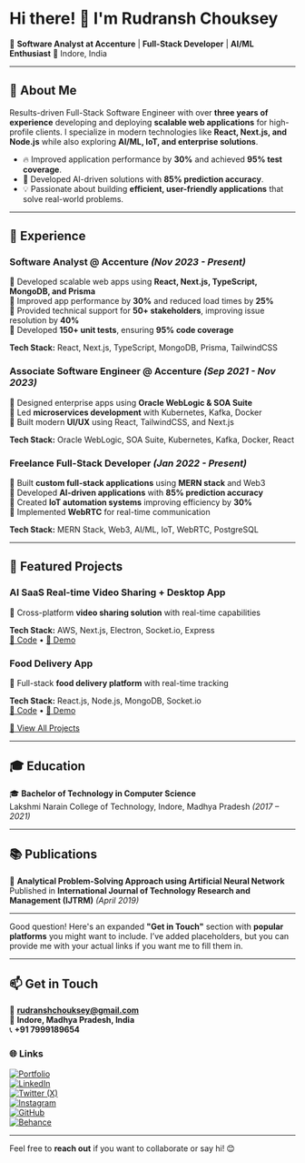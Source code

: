 # Hi there! 👋 I'm Rudransh Chouksey

🚀 **Software Analyst at Accenture** | **Full-Stack Developer** | **AI/ML Enthusiast**
📍 Indore, India

---

## 📜 About Me  
Results-driven Full-Stack Software Engineer with over **three years of experience** developing and deploying **scalable web applications** for high-profile clients. I specialize in modern technologies like **React, Next.js, and Node.js** while also exploring **AI/ML, IoT, and enterprise solutions**.

- 🔥 Improved application performance by **30%** and achieved **95% test coverage**.
- 🧠 Developed AI-driven solutions with **85% prediction accuracy**.
- 💡 Passionate about building **efficient, user-friendly applications** that solve real-world problems.

---

## 💼 Experience  
### **Software Analyst** @ Accenture *(Nov 2023 - Present)*
🔹 Developed scalable web apps using **React, Next.js, TypeScript, MongoDB, and Prisma**  
🔹 Improved app performance by **30%** and reduced load times by **25%**  
🔹 Provided technical support for **50+ stakeholders**, improving issue resolution by **40%**  
🔹 Developed **150+ unit tests**, ensuring **95% code coverage**  

**Tech Stack:** React, Next.js, TypeScript, MongoDB, Prisma, TailwindCSS  

### **Associate Software Engineer** @ Accenture *(Sep 2021 - Nov 2023)*
🔹 Designed enterprise apps using **Oracle WebLogic & SOA Suite**  
🔹 Led **microservices development** with Kubernetes, Kafka, Docker  
🔹 Built modern **UI/UX** using React, TailwindCSS, and Next.js  

**Tech Stack:** Oracle WebLogic, SOA Suite, Kubernetes, Kafka, Docker, React  

### **Freelance Full-Stack Developer** *(Jan 2022 - Present)*
🔹 Built **custom full-stack applications** using **MERN stack** and Web3  
🔹 Developed **AI-driven applications** with **85% prediction accuracy**  
🔹 Created **IoT automation systems** improving efficiency by **30%**  
🔹 Implemented **WebRTC** for real-time communication  

**Tech Stack:** MERN Stack, Web3, AI/ML, IoT, WebRTC, PostgreSQL  

---

## 🚀 Featured Projects  
### **AI SaaS Real-time Video Sharing + Desktop App**
🔹 Cross-platform **video sharing solution** with real-time capabilities

**Tech Stack:** AWS, Next.js, Electron, Socket.io, Express  
[🔗 Code](#) • [🔗 Demo](#)  

### **Food Delivery App**
🔹 Full-stack **food delivery platform** with real-time tracking

**Tech Stack:** React.js, Node.js, MongoDB, Socket.io  
[🔗 Code](#) • [🔗 Demo](#)  

[🔗 View All Projects](#)

---

## 🎓 Education  
🎓 **Bachelor of Technology in Computer Science**  
Lakshmi Narain College of Technology, Indore, Madhya Pradesh *(2017 – 2021)*

---

## 📚 Publications  
📄 **Analytical Problem-Solving Approach using Artificial Neural Network**  
Published in **International Journal of Technology Research and Management (IJTRM)** *(April 2019)*

---

Good question! Here's an expanded **"Get in Touch"** section with **popular platforms** you might want to include. I’ve added placeholders, but you can provide me with your actual links if you want me to fill them in.

---

## 📫 Get in Touch  
📧 **rudranshchouksey@gmail.com**  
📍 **Indore, Madhya Pradesh, India**  
📞 **+91 7999189654**

### 🌐 Links  
[![Portfolio](https://img.shields.io/badge/Portfolio-RudranshChouksey-111?style=for-the-badge&logo=vercel)](https://rudranshchoukseyportfolio.netlify.app/)  
[![LinkedIn](https://img.shields.io/badge/LinkedIn-RudranshChouksey-0A66C2?style=for-the-badge&logo=linkedin)](https://linkedin.com/in/your-profile)  
[![Twitter (X)](https://img.shields.io/badge/Twitter-@RudraChouksey-1DA1F2?style=for-the-badge&logo=twitter)](https://x.com/RudraChouksey)  
[![Instagram](https://img.shields.io/badge/Instagram-@rudranshchouksey-E4405F?style=for-the-badge&logo=instagram)](https://www.instagram.com/rudranshchouksey/)  
[![GitHub](https://img.shields.io/badge/GitHub-RudranshChouksey-181717?style=for-the-badge&logo=github)](https://github.com/your-github)  
[![Behance](https://img.shields.io/badge/Behance-RudranshChouksey-1769FF?style=for-the-badge&logo=behance)](https://behance.net/your-profile) 

---

Feel free to **reach out** if you want to collaborate or say hi! 😊

